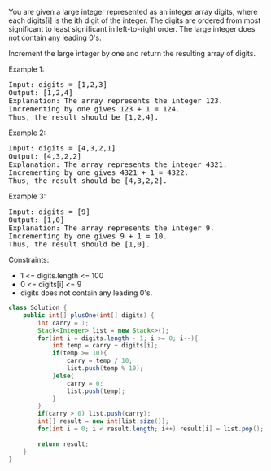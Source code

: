 You are given a large integer represented as an integer array digits, where each digits[i] is the ith digit of the integer. The digits are ordered from most significant to least significant in left-to-right order. The large integer does not contain any leading 0's.

Increment the large integer by one and return the resulting array of digits.



Example 1:
<pre>
Input: digits = [1,2,3]
Output: [1,2,4]
Explanation: The array represents the integer 123.
Incrementing by one gives 123 + 1 = 124.
Thus, the result should be [1,2,4].</pre>
Example 2:
<pre>
Input: digits = [4,3,2,1]
Output: [4,3,2,2]
Explanation: The array represents the integer 4321.
Incrementing by one gives 4321 + 1 = 4322.
Thus, the result should be [4,3,2,2].</pre>
Example 3:
<pre>
Input: digits = [9]
Output: [1,0]
Explanation: The array represents the integer 9.
Incrementing by one gives 9 + 1 = 10.
Thus, the result should be [1,0].
</pre>

Constraints:
- 1 <= digits.length <= 100
- 0 <= digits[i] <= 9
- digits does not contain any leading 0's.

```java
class Solution {
    public int[] plusOne(int[] digits) {
        int carry = 1;
        Stack<Integer> list = new Stack<>();
        for(int i = digits.length - 1; i >= 0; i--){
            int temp = carry + digits[i];
            if(temp >= 10){
                carry = temp / 10;
                list.push(temp % 10);
            }else{
                carry = 0;
                list.push(temp);
            }
        }
        if(carry > 0) list.push(carry);
        int[] result = new int[list.size()];
        for(int i = 0; i < result.length; i++) result[i] = list.pop();
        
        return result;
    }
}
```